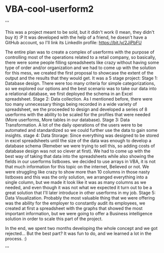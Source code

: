 # VBA-cool-userform2

'''

This was a project meant to be sold, but it didn't work (I mean, they didn't buy it) :P
It was developed with the help of a friend, he doesn't have a GitHub account, so I'll link its LinkedIn profile: https://bit.ly/2JjPbFU

The entire plan was to create a complex of userforms with the purpose of controlling most of the operations related to a retail company, so basically, there were some people filling spreadsheets like crazy without having some type of order and/or organization and we had to come up with the solution for this mess, we created the first proposal to showcase the extent of the output and the results that they would get. It was a 5 stage project:
  Stage 1: Database design. There were too many criteria for simple categorizations, so we explored our options and the best scenario was to take our data into a relational database, we first deployed the schema in an Excel spreadsheet.
  Stage 2: Data collection. As I mentioned before, there were too many unnecessary things being recorded in a wide variety of spreadsheet, we the proceeded to design and developed a series of 8 userforms with the ability to be scaled for the profiles that were needed (More userforms, More tables in our database).
  Stage 3: Data Transformation. A lot of the daily operations of the users were to be automated and standardized so we could further use the data to gain some insights.
  stage 4: Data Storage: Since everything was designed to be stored in excel spreadsheets until the size of the data was enough to develop a database schema (Remeber we were trying to sell this, so adding costs of database design was not so clever at first). We had to come up with the best way of taking that data into the spreadsheets while also showing the fields in our userforms listboxes. we decided to use arrays in VBA, it is not that much information for this topic on the internet, Believed or not. We were struggling like crazy to show more than 10 columns in those nasty listboxes and this was the only solution, we arranged everything into a single column, but we made it look like it was as many columns as we needed, and even though it was not what we expected it turn out to be a great solution that I'll later introduce in other userforms in my job.
  Stage 5: Data Visualization. Probably the most valuable thing that we were offering was the ability for the employer to constantly audit its employees, we created at first a spreadsheet with the graphs that showed the most important information, but we were going to offer a Business intelligence solution in order to scale this part of the project.
  
In the end, we spent two months developing the whole concept and we got rejected... But the best part? It was fun to do, and we learned a lot in the process. :)
  
'''

